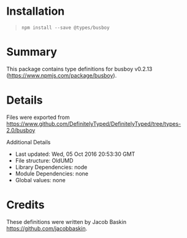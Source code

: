 # Installation
> `npm install --save @types/busboy`

# Summary
This package contains type definitions for busboy v0.2.13 (https://www.npmjs.com/package/busboy).

# Details
Files were exported from https://www.github.com/DefinitelyTyped/DefinitelyTyped/tree/types-2.0/busboy

Additional Details
 * Last updated: Wed, 05 Oct 2016 20:53:30 GMT
 * File structure: OldUMD
 * Library Dependencies: node
 * Module Dependencies: none
 * Global values: none

# Credits
These definitions were written by Jacob Baskin <https://github.com/jacobbaskin>.
